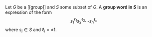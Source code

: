 Let $G$ be a [[group]] and $S$ some subset of $G$. A **group word in $S$** is an expression of the form $$s_1^{\ell_1}s_2^{\ell_2}\cdots s_n^{\ell_n}$$ where $s_i \in S$ and $\ell_i = \pm 1$. 